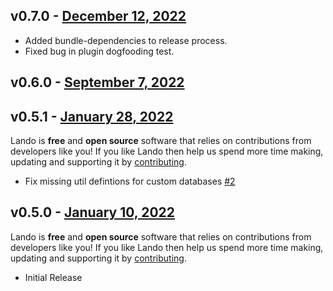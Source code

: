 ## v0.7.0 - [December 12, 2022](https://github.com/lando/mean/releases/tag/v0.7.0)
  * Added bundle-dependencies to release process.
  * Fixed bug in plugin dogfooding test.

## v0.6.0 - [September 7, 2022](https://github.com/lando/mean/releases/tag/v0.6.0)

## v0.5.1 - [January 28, 2022](https://github.com/lando/mean/releases/tag/v0.5.1)

Lando is **free** and **open source** software that relies on contributions from developers like you! If you like Lando then help us spend more time making, updating and supporting it by [contributing](https://github.com/sponsors/lando).

* Fix missing util defintions for custom databases [#2](https://github.com/lando/mean/issues/2)

## v0.5.0 - [January 10, 2022](https://github.com/lando/mean/releases/tag/v0.5.0)

Lando is **free** and **open source** software that relies on contributions from developers like you! If you like Lando then help us spend more time making, updating and supporting it by [contributing](https://github.com/sponsors/lando).

* Initial Release

